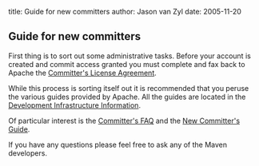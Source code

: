 title: Guide for new committers
author: Jason van Zyl
date: 2005-11-20

<!--
Licensed to the Apache Software Foundation (ASF) under one
or more contributor license agreements.  See the NOTICE file
distributed with this work for additional information
regarding copyright ownership.  The ASF licenses this file
to you under the Apache License, Version 2.0 (the
"License"); you may not use this file except in compliance
with the License.  You may obtain a copy of the License at

    http://www.apache.org/licenses/LICENSE-2.0

Unless required by applicable law or agreed to in writing,
software distributed under the License is distributed on an
"AS IS" BASIS, WITHOUT WARRANTIES OR CONDITIONS OF ANY
KIND, either express or implied.  See the License for the
specific language governing permissions and limitations
under the License.
-->
## Guide for new committers

 First thing is to sort out some administrative tasks. Before your account is created and commit access granted you must complete and fax back to Apache the [Committer's License Agreement](http://www.apache.org/licenses/#clas).

 While this process is sorting itself out it is recommended that you peruse the various guides provided by Apache. All the guides are located in the [Development Infrastructure Information](http://www.apache.org/dev/).

 Of particular interest is the [Committer's FAQ](http://www.apache.org/dev/committers.html) and the [New Committer's Guide](http://www.apache.org/dev/new-committers-guide.html).

 If you have any questions please feel free to ask any of the Maven developers.
